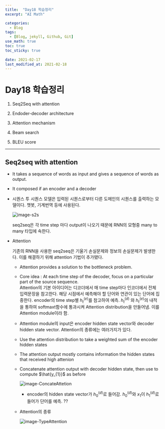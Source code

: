```yaml
---
title:  "Day18 학습정리"
excerpt: "AI Math"

categories:
  - Blog
tags:
  - [Blog, jekyll, Github, Git]
use_math: true
toc: true
toc_sticky: true
 
date: 2021-02-17
last_modified_at: 2021-02-18
---
```


# Day18 학습정리

1. Seq2Seq with attention

2. Endoder-decoder architecture

3. Attention mechanism

4. Beam search

5. BLEU score

---

## Seq2seq with attention

* It takes a sequence of words as input and gives a sequence of words as output.

* It composed if an encoder and a decoder

* 시퀀스 투 시퀀스 모델은 입력된 시퀀스로부터 다른 도메인의 시퀀스를 출력하는 모델이다. 챗봇, 기계번역 등에 사용된다. 

    ![image-s2s](../../assets/img/boostcamp/s2s.png)

    seq2seq은 각 time step 마다 output이 나오기 때문에 RNN의 모형중 many to many 타입에 속한다.

* Attention 

    기존의 RNN을 사용한 seq2seq은 기울기 손실문제와 정보의 손실문제가 발생한다. 이를 해결하기 위해 attention 기법이 추가됐다.

    * Attention provides a solution to the bottleneck problem.

    * Core idea : At each time step of the decoder, focus on a particular part of the source sequence.<br/>
    Attention의 기본 아이디어는 디코더에서 매 time step마다 인코더에서 전체 입력문장을 참고한다. 해당 시점에서 예측해야 할 단어와 연관이 있는 단어에 집중한다. encoder의 time step별 $h_{t}^{(e)}$를 참고하여 예측. $h_{t}^{(d)}$ 와 $h_{t}^{(e)}$의 내적을 통하여 softmaxt함수에 통과시켜 Attention distribution을 만들어냄. 이를 Attention module이라 함.

    * Attention module의 input은 encoder hidden state vector와 decoder hidden state vector. Attention의 종류에는 여러가지가 있다.

    * Use the attention distribution to take a weighted sum of the encoder hidden states

    * The attention output mostly contains information the hidden states that received high attenion

    * Concatenate attention output with decoder hidden state, then use to compute $\hat{y_{1}}$ as before

        ![image-ConcateAttetion](../../assets/img/boostcamp/ConcateAttetion.png)

        * encoder의 hidden state vector가 $h_{0}^{(d)}$로 들어감. $h_{0}^{(d)}$와 $x_{1}$이 $h_{1}^{(d)}$로 들어가 단어를 예측. ??<br/>
        
    
    * Attention의 종류 

        ![image-TypeAttention](../../assets/img/boostcamp/TypeAttention.png)




